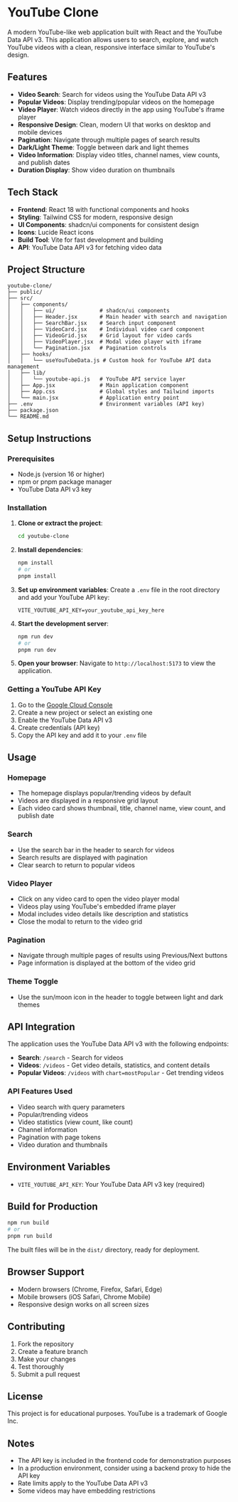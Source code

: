 # YouTube Clone

A modern YouTube-like web application built with React and the YouTube Data API v3. This application allows users to search, explore, and watch YouTube videos with a clean, responsive interface similar to YouTube's design.

## Features

- **Video Search**: Search for videos using the YouTube Data API v3
- **Popular Videos**: Display trending/popular videos on the homepage
- **Video Player**: Watch videos directly in the app using YouTube's iframe player
- **Responsive Design**: Clean, modern UI that works on desktop and mobile devices
- **Pagination**: Navigate through multiple pages of search results
- **Dark/Light Theme**: Toggle between dark and light themes
- **Video Information**: Display video titles, channel names, view counts, and publish dates
- **Duration Display**: Show video duration on thumbnails

## Tech Stack

- **Frontend**: React 18 with functional components and hooks
- **Styling**: Tailwind CSS for modern, responsive design
- **UI Components**: shadcn/ui components for consistent design
- **Icons**: Lucide React icons
- **Build Tool**: Vite for fast development and building
- **API**: YouTube Data API v3 for fetching video data

## Project Structure

```
youtube-clone/
├── public/
├── src/
│   ├── components/
│   │   ├── ui/              # shadcn/ui components
│   │   ├── Header.jsx       # Main header with search and navigation
│   │   ├── SearchBar.jsx    # Search input component
│   │   ├── VideoCard.jsx    # Individual video card component
│   │   ├── VideoGrid.jsx    # Grid layout for video cards
│   │   ├── VideoPlayer.jsx  # Modal video player with iframe
│   │   └── Pagination.jsx   # Pagination controls
│   ├── hooks/
│   │   └── useYouTubeData.js # Custom hook for YouTube API data management
│   ├── lib/
│   │   └── youtube-api.js   # YouTube API service layer
│   ├── App.jsx              # Main application component
│   ├── App.css              # Global styles and Tailwind imports
│   └── main.jsx             # Application entry point
├── .env                     # Environment variables (API key)
├── package.json
└── README.md
```

## Setup Instructions

### Prerequisites

- Node.js (version 16 or higher)
- npm or pnpm package manager
- YouTube Data API v3 key

### Installation

1. **Clone or extract the project**:
   ```bash
   cd youtube-clone
   ```

2. **Install dependencies**:
   ```bash
   npm install
   # or
   pnpm install
   ```

3. **Set up environment variables**:
   Create a `.env` file in the root directory and add your YouTube API key:
   ```env
   VITE_YOUTUBE_API_KEY=your_youtube_api_key_here
   ```

4. **Start the development server**:
   ```bash
   npm run dev
   # or
   pnpm run dev
   ```

5. **Open your browser**:
   Navigate to `http://localhost:5173` to view the application.

### Getting a YouTube API Key

1. Go to the [Google Cloud Console](https://console.cloud.google.com/)
2. Create a new project or select an existing one
3. Enable the YouTube Data API v3
4. Create credentials (API key)
5. Copy the API key and add it to your `.env` file

## Usage

### Homepage
- The homepage displays popular/trending videos by default
- Videos are displayed in a responsive grid layout
- Each video card shows thumbnail, title, channel name, view count, and publish date

### Search
- Use the search bar in the header to search for videos
- Search results are displayed with pagination
- Clear search to return to popular videos

### Video Player
- Click on any video card to open the video player modal
- Videos play using YouTube's embedded iframe player
- Modal includes video details like description and statistics
- Close the modal to return to the video grid

### Pagination
- Navigate through multiple pages of results using Previous/Next buttons
- Page information is displayed at the bottom of the video grid

### Theme Toggle
- Use the sun/moon icon in the header to toggle between light and dark themes

## API Integration

The application uses the YouTube Data API v3 with the following endpoints:

- **Search**: `/search` - Search for videos
- **Videos**: `/videos` - Get video details, statistics, and content details
- **Popular Videos**: `/videos` with `chart=mostPopular` - Get trending videos

### API Features Used

- Video search with query parameters
- Popular/trending videos
- Video statistics (view count, like count)
- Channel information
- Pagination with page tokens
- Video duration and thumbnails

## Environment Variables

- `VITE_YOUTUBE_API_KEY`: Your YouTube Data API v3 key (required)

## Build for Production

```bash
npm run build
# or
pnpm run build
```

The built files will be in the `dist/` directory, ready for deployment.

## Browser Support

- Modern browsers (Chrome, Firefox, Safari, Edge)
- Mobile browsers (iOS Safari, Chrome Mobile)
- Responsive design works on all screen sizes

## Contributing

1. Fork the repository
2. Create a feature branch
3. Make your changes
4. Test thoroughly
5. Submit a pull request

## License

This project is for educational purposes. YouTube is a trademark of Google Inc.

## Notes

- The API key is included in the frontend code for demonstration purposes
- In a production environment, consider using a backend proxy to hide the API key
- Rate limits apply to the YouTube Data API v3
- Some videos may have embedding restrictions

